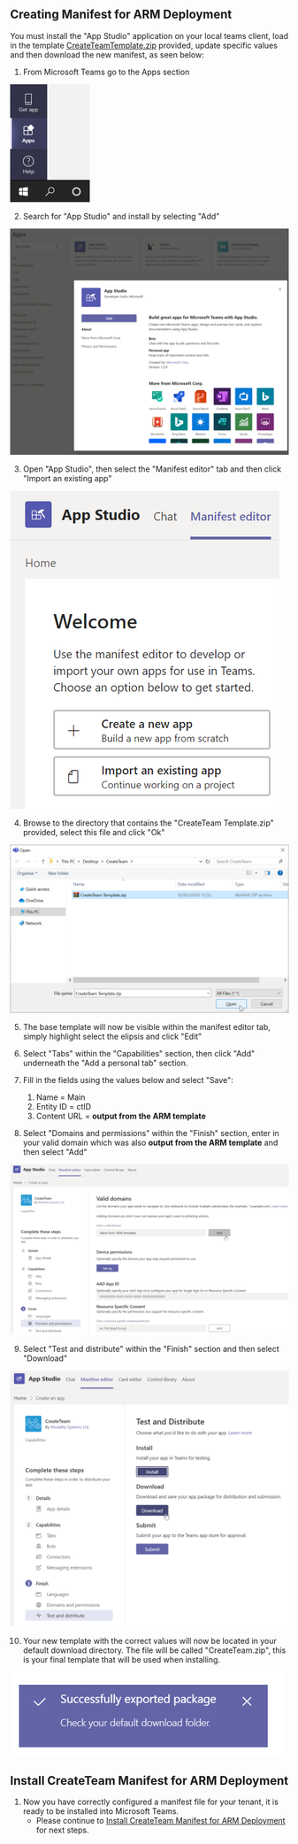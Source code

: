 ## Creating Manifest for ARM Deployment

You must install the "App Studio" application on your local teams client, load in the template [CreateTeamTemplate.zip](https://docs.modalitysoftware.com/CreateTeam/images/customerHosted/CreateTeamTemplate.zip) provided, update specific values and then download the new manifest, as seen below:

1. From Microsoft Teams go to the Apps section

![Screenshot](../images/teams-apps.png)

2. Search for "App Studio" and install by selecting "Add"

![Screenshot](../images/customerHosted/appStudioInstall.png)

3. Open "App Studio", then select the "Manifest editor" tab and then click "Import an existing app"

![Screenshot](../images/customerHosted/importApp.png)

4. Browse to the directory that contains the "CreateTeam Template.zip" provided, select this file and click "Ok"

![Screenshot](../images/customerHosted/openManifest.png)

5. The base template will now be visible within the manifest editor tab, simply highlight select the elipsis and click "Edit"

6. Select "Tabs" within the "Capabilities" section, then click "Add" underneath the "Add a personal tab" section.

7. Fill in the fields using the values below and select "Save":

   1. Name = Main
   2. Entity ID = ctID
   3. Content URL = **output from the ARM template**

8. Select "Domains and permissions" within the "Finish" section, enter in your valid domain which was also **output from the ARM template** and then select "Add"

![Screenshot](../images/customerHosted/validDomain.png)

9. Select "Test and distribute" within the "Finish" section and then select "Download"

![Screenshot](../images/customerHosted/downloadManifest.png)

10. Your new template with the correct values will now be located in your default download directory. The file will be called "CreateTeam.zip", this is your final template that will be used when installing.

![Screenshot](../images/customerHosted/downloaded.png)

## Install CreateTeam Manifest for ARM Deployment

1. Now you have correctly configured a manifest file for your tenant, it is ready to be installed into Microsoft Teams.
   - Please continue to [Install CreateTeam Manifest for ARM Deployment](manifestInstall.md) for next steps.